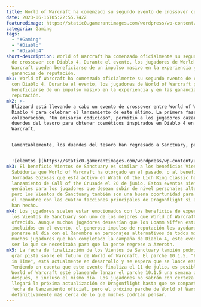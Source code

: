 ```yaml
---
title: World of Warcraft ha comenzado su segundo evento de crossover con Diablo 4.
date: 2023-06-16T05:22:55.742Z
featuredimage: https://static0.gamerantimages.com/wordpress/wp-content/uploads/2023/06/world-of-warcraft-diablo-4-crossover-winds-of-sanctuary.jpg?q=50&fit=contain&w=1140&h=&dpr=1.5
categoria: Gaming
tags:
  - "#Gaming"
  - "#Diablo"
  - "#Diablo4"
short-description: World of Warcraft ha comenzado oficialmente su segundo evento
  de crossover con Diablo 4. Durante el evento, los jugadores de World of
  Warcraft pueden beneficiarse de un impulso masivo en la experiencia y en las
  ganancias de reputación.
mk1: World of Warcraft ha comenzado oficialmente su segundo evento de crossover
  con Diablo 4. Durante el evento, los jugadores de World of Warcraft pueden
  beneficiarse de un impulso masivo en la experiencia y en las ganancias de
  reputación.
mk2: >-
  Blizzard está llevando a cabo un evento de crossover entre World of Warcraft y
  Diablo 4 para celebrar el lanzamiento de este último. La primera fase de la
  colaboración, "Un emisario codicioso", permitió a los jugadores cazar a los
  duendes del tesoro para obtener cosméticos inspirados en Diablo 4 en World of
  Warcraft.


  Lamentablemente, los duendes del tesoro han regresado a Sanctuary, pero dejaron un último regalo para los jugadores de World of Warcraft. Un viento extraño ha llegado desde Sanctuary, brindando inspiración y vigor a los héroes de Azeroth. Desde ahora hasta el 11 de julio, todos los personajes de World of Warcraft ganarán un 50% más de experiencia hasta el nivel 70 con el beneficio Vientos de Sanctuary. Además, los jugadores obtendrán un 50% más de reputación con todas las facciones de Renombre de Dragonflight, excepto con los nuevos Loamm Niffen de Embers of Neltharion.


  ![elemtos ](https://static0.gamerantimages.com/wordpress/wp-content/uploads/2022/10/world-of-warcraft-dragonflight-faction-overview.jpg?q=50&fit=crop&w=1500&dpr=1.5 "elemetos")
mk3: El beneficio Vientos de Sanctuary es similar a los beneficios Vientos de
  Sabiduría que World of Warcraft ha otorgado en el pasado, o al beneficio
  Jornadas Gozosas que está activo en Wrath of the Lich King Classic hasta el
  lanzamiento de Call of the Crusade el 20 de junio. Estos eventos siempre son
  geniales para los jugadores que desean subir de nivel personajes alternativos,
  pero los Vientos de Sanctuary también son una buena oportunidad para aumentar
  el Renombre con las cuatro facciones principales de Dragonflight si aún no lo
  han hecho.
mk4: Los jugadores suelen estar emocionados con los beneficios de experiencia, y
  los Vientos de Sanctuary son uno de los mejores que World of Warcraft ha
  ofrecido. Aunque muchos jugadores desearían que los Loamm Niffen estuvieran
  incluidos en el evento, el generoso impulso de reputación les ayudará a
  ponerse al día con el Renombre en personajes alternativos de todos modos. Con
  muchos jugadores que han completado la campaña de Diablo 4, este evento podría
  ser lo que se necesitaba para que la gente regrese a Azeroth.
mk5: La fecha de finalización de los Vientos de Sanctuary también podría ser una
  gran pista sobre el futuro de World of Warcraft. El parche 10.1.5, "Fractures
  in Time", está actualmente en desarrollo y se espera que se lance este verano.
  Teniendo en cuenta que este evento finaliza el 11 de julio, es posible que
  World of Warcraft esté planeando lanzar el parche 10.1.5 una semana o dos
  después, o incluso el mismo día. Los jugadores no sabrán con certeza cuándo
  llegará la próxima actualización de Dragonflight hasta que se comparta una
  fecha de lanzamiento oficial, pero el próximo parche de World of Warcraft está
  definitivamente más cerca de lo que muchos podrían pensar.
---
```

